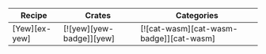 | Recipe | Crates | Categories |
|--------|--------|------------|
| [Yew][ex-yew] | [![yew][yew-badge]][yew] | [![cat-wasm][cat-wasm-badge]][cat-wasm] |
